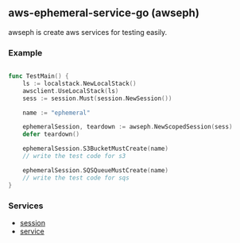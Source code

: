 ## aws-ephemeral-service-go (awseph)

awseph is create aws services for testing easily.


### Example

```go

func TestMain() {
    ls := localstack.NewLocalStack()
    awsclient.UseLocalStack(ls)
	sess := session.Must(session.NewSession())

    name := "ephemeral"

	ephemeralSession, teardown := awseph.NewScopedSession(sess)
    defer teardown()

    ephemeralSession.S3BucketMustCreate(name)
    // write the test code for s3

    ephemeralSession.SQSQueueMustCreate(name)
    // write the test code for sqs
}
```

### Services
* [session](./blob/master/awseph/session.go)
* [service](./tree/master/awseph/service)
